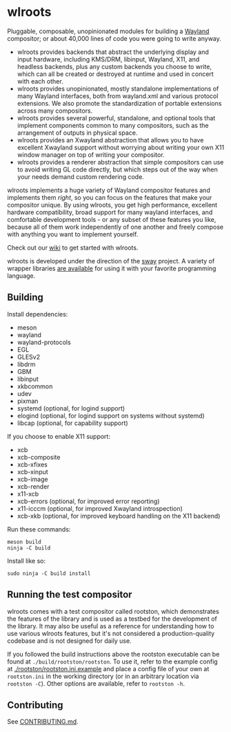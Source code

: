 # wlroots

Pluggable, composable, unopinionated modules for building a
[Wayland](http://wayland.freedesktop.org/) compositor; or about 40,000 lines of
code you were going to write anyway.

- wlroots provides backends that abstract the underlying display and input
	hardware, including KMS/DRM, libinput, Wayland, X11, and headless backends,
	plus any custom backends you choose to write, which can all be created or
	destroyed at runtime and used in concert with each other.
- wlroots provides unopinionated, mostly standalone implementations of many
	Wayland interfaces, both from wayland.xml and various protocol extensions.
	We also promote the standardization of portable extensions across
	many compositors.
- wlroots provides several powerful, standalone, and optional tools that
	implement components common to many compositors, such as the arrangement of
	outputs in physical space.
- wlroots provides an Xwayland abstraction that allows you to have excellent
	Xwayland support without worrying about writing your own X11 window manager
	on top of writing your compositor.
- wlroots provides a renderer abstraction that simple compositors can use to
	avoid writing GL code directly, but which steps out of the way when your
	needs demand custom rendering code.

wlroots implements a huge variety of Wayland compositor features and implements
them *right*, so you can focus on the features that make your compositor
unique. By using wlroots, you get high performance, excellent hardware
compatibility, broad support for many wayland interfaces, and comfortable
development tools - or any subset of these features you like, because all of
them work independently of one another and freely compose with anything you want
to implement yourself.

Check out our [wiki](https://github.com/swaywm/wlroots/wiki/Getting-started) to
get started with wlroots.

wlroots is developed under the direction of the
[sway](https://github.com/swaywm/sway) project. A variety of wrapper libraries
[are available](https://github.com/swaywm) for using it with your favorite
programming language.

## Building

Install dependencies:

* meson
* wayland
* wayland-protocols
* EGL
* GLESv2
* libdrm
* GBM
* libinput
* xkbcommon
* udev
* pixman
* systemd (optional, for logind support)
* elogind (optional, for logind support on systems without systemd)
* libcap (optional, for capability support)

If you choose to enable X11 support:

* xcb
* xcb-composite
* xcb-xfixes
* xcb-xinput
* xcb-image
* xcb-render
* x11-xcb
* xcb-errors (optional, for improved error reporting)
* x11-icccm (optional, for improved Xwayland introspection)
* xcb-xkb (optional, for improved keyboard handling on the X11 backend)

Run these commands:

    meson build
    ninja -C build

Install like so:

	sudo ninja -C build install

## Running the test compositor

wlroots comes with a test compositor called rootston, which demonstrates the
features of the library and is used as a testbed for the development of the
library. It may also be useful as a reference for understanding how to use
various wlroots features, but it's not considered a production-quality codebase
and is not designed for daily use.

If you followed the build instructions above the rootston executable can be
found at `./build/rootston/rootston`. To use it, refer to the example config at
[./rootston/rootston.ini.example](https://github.com/swaywm/wlroots/blob/master/rootston/rootston.ini.example)
and place a config file of your own at `rootston.ini` in the working directory
(or in an arbitrary location via `rootston -C`). Other options are available,
refer to `rootston -h`.

## Contributing

See [CONTRIBUTING.md](https://github.com/swaywm/wlroots/blob/master/CONTRIBUTING.md).
